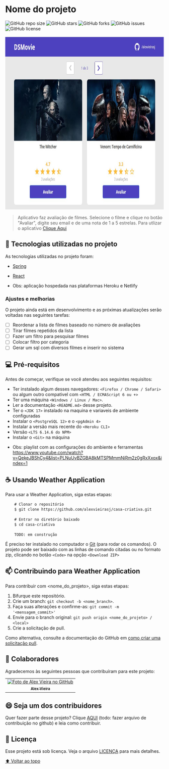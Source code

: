 # Nome do projeto

<!---Esses são exemplos. Veja https://shields.io para outras pessoas ou para personalizar este conjunto de escudos. Você pode querer incluir dependências, status do projeto e informações de licença aqui--->

![GitHub repo size](https://img.shields.io/github/repo-size/alexvieirasj/dsmovie?style=for-the-badge)
![GitHub stars](https://img.shields.io/github/stars/alexvieirasj/dsmovie?style=for-the-badge)
![GitHub forks](https://img.shields.io/github/forks/alexvieirasj/dsmovie?style=for-the-badge)
![GitHub issues](https://img.shields.io/github/issues/alexvieirasj/dsmovie?style=for-the-badge)
![GitHub license](https://img.shields.io/github/license/alexvieirasj/dsmovie?style=for-the-badge)

<img alt="Tela DS Movie" src="./ds-movie.JPG" height="550">

> Aplicativo faz avaliação de filmes. Selecione o filme e clique no botão "Avaliar", digite seu email e de uma nota de 1 a 5 estrelas. Para utlizar o aplicativo [Clique Aqui](https://alex-jsv-dsmovie.netlify.app/)

## :rocket: Tecnologias utilizadas no projeto

As tecnologias utilizadas no projeto foram:

- [Spring](https://spring.io/projects)
- [React](https://reactjs.org/docs/getting-started.html)

- Obs: aplicação hospedada nas plataformas Heroku e Netlify

### Ajustes e melhorias

O projeto ainda está em desenvolvimento e as próximas atualizações serão voltadas nas seguintes tarefas:

- [ ] Reordenar a lista de filmes baseado no número de avaliações
- [ ] Tirar filmes repetidos da lista
- [ ] Fazer um filtro para pesquisar filmes
- [ ] Colocar filtro por categoria
- [ ] Gerar um sql com diversos filmes e inserir no sistema

## 💻 Pré-requisitos

Antes de começar, verifique se você atendeu aos seguintes requisitos:
<!---Estes são apenas requisitos de exemplo. Adicionar, duplicar ou remover conforme necessário--->
* Ter instalado algum desses navegadores: `<Firefox / Chrome / Safari>` ou algum outro compativel com `<HTML / ECMAScript 6 ou +>`
* Ter uma máquina `<Windows / Linux / Mac>`.
* Ler a documentação `<README.md>` desse projeto.
* Ter o `<JDK 17>` instalado na maquina e variaveis de ambiente configuradas 
* Instalar o `<PostgreSQL 12>` e o `<pgAdmin 4>`
* Instalar a versão mais recente do `<Heroku CLI>`
* Versão `<LTS 6.14.6 do NPM>`
* Instalar o `<Git>` na máquina

- Obs: playlist com as configurações do ambiente e ferramentas https://www.youtube.com/watch?v=QekeJBShCy4&list=PLNuUvBZGBA8kMTSPMmmNiRm2z0gRxXxox&index=1

## ☕ Usando Weather Application

Para usar a Weather Application, siga estas etapas:

```
    # Clonar o repositório
    $ git clone https://github.com/alexvieirasj/casa-criativa.git

    # Entrar no diretório baixado
    $ cd casa-criativa
    
    TODO: em construção
```

É preciso ter instalado no computador o [Git](https://git-scm.com) (para rodar os comandos). O projeto pode ser baixado com as linhas de comando citadas ou no formato zip, clicando no botão `<Code>` na opção `<Download ZIP>`

## 📫 Contribuindo para Weather Application
<!---Se o seu README for longo ou se você tiver algum processo ou etapas específicas que deseja que os contribuidores sigam, considere a criação de um arquivo CONTRIBUTING.md separado--->
Para contribuir com <nome_do_projeto>, siga estas etapas:

1. Bifurque este repositório.
2. Crie um branch: `git checkout -b <nome_branch>`.
3. Faça suas alterações e confirme-as: `git commit -m '<mensagem_commit>'`
4. Envie para o branch original: `git push origin <nome_do_projeto> / <local>`
5. Crie a solicitação de pull.

Como alternativa, consulte a documentação do GitHub em [como criar uma solicitação pull](https://help.github.com/en/github/collaborating-with-issues-and-pull-requests/creating-a-pull-request).

## 🤝 Colaboradores

Agradecemos às seguintes pessoas que contribuíram para este projeto:

<table>
  <tr>
    <td align="center">
      <a href="#">
        <img src="https://avatars.githubusercontent.com/u/23263907" width="100px;" alt="Foto de Alex Vieira no GitHub"/><br>
        <sub>
          <b>Alex Vieira</b>
        </sub>
      </a>
    </td>
  </tr>
</table>


## 😄 Seja um dos contribuidores<br>

Quer fazer parte desse projeto? Clique [AQUI](CONTRIBUTING.md) (todo: fazer arquivo de contribuição no github) e leia como contribuir.

## 📝 Licença

Esse projeto está sob licença. Veja o arquivo [LICENÇA](https://github.com/alexvieirasj/weather-application/blob/main/LICENSE) para mais detalhes.

[⬆ Voltar ao topo](#weather-application)<br>

